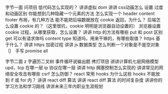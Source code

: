 字节一面
问项目
低代码怎么实现的？
讲讲虚拟 dom
讲讲 css动画怎么 设置
过度和动画区别
你能想到几种隐藏一个元素的方法
怎么实现一个
header
content
footer
布局，有几种方法
能不能把后端数据放在 cookie 返回，为什么？
后端怎么设置 cookie 的？（这里很坑，cookie 明明是浏览器自动设置的）
浏览器设置 cookie 过程，从哪里获取，怎么设置？
讲讲 http 的方法有哪些
put 和 post 区别
get 可以有请求体吗
content type 知道吗，用来干嘛的，有哪些取值？
https 基于什么？
讲讲 https 加密过程
讲讲 js 数据类型
怎么判断一个对象是不是空对象｛｝
手写 promise all

字节二面
z 字遍历二叉树
事件循环说输出题
拷打项目
讲讲计算机七层网络模型
upd，tcp 在哪一层
ip 协议在哪一层
讲讲 http 拥塞控制怎么实现的
讲讲常见的网络安全攻击有哪些
csrf 怎么防御？
react 常用 hooks
为什么这些 hooks 不能放到 if 或 for 内？
讲讲 react diff 算法
讲讲 react diff 算法 的时间复杂度
讲讲你的学习方法和学习路线
讲讲未来三年内职业生涯规划